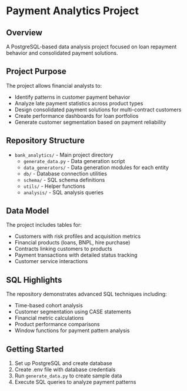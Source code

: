 

 # Payment Analytics Project

## Overview
A PostgreSQL-based data analysis project focused on loan repayment behavior and consolidated payment solutions. 

## Project Purpose
The project allows financial analysts to:
- Identify patterns in customer payment behavior
- Analyze late payment statistics across product types
- Design consolidated payment solutions for multi-contract customers
- Create performance dashboards for loan portfolios
- Generate customer segmentation based on payment reliability

## Repository Structure
- `bank_analytics/` - Main project directory
  - `generate_data.py` - Data generation script
  - `data_generators/` - Data generation modules for each entity
  - `db/` - Database connection utilities
  - `schema/` - SQL schema definitions
  - `utils/` - Helper functions
  - `analysis/` - SQL analysis queries

## Data Model
The project includes tables for:
- Customers with risk profiles and acquisition metrics
- Financial products (loans, BNPL, hire purchase)
- Contracts linking customers to products
- Payment transactions with detailed status tracking
- Customer service interactions

## SQL Highlights
The repository demonstrates advanced SQL techniques including:
- Time-based cohort analysis
- Customer segmentation using CASE statements
- Financial metric calculations
- Product performance comparisons
- Window functions for payment pattern analysis

## Getting Started
1. Set up PostgreSQL and create database
2. Create .env file with database credentials
3. Run `generate_data.py` to create sample data
4. Execute SQL queries to analyze payment patterns
